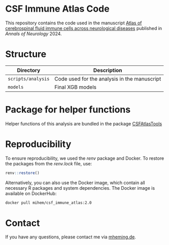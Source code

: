 # CSF Immune Atlas Code
This repository contains the code used in the manuscript
[Atlas of cerebrospinal fluid immune cells across neurological diseases](http://doi.org/10.1002/ana.27157)
published in *Annals of Neurology* 2024.

# Structure

| Directory            | Description |
| ---------            | -----------  |
| `scripts/analysis`   | Code used for the analysis in the manuscript |
| `models`             | Final XGB models |

# Package for helper functions
Helper functions of this analysis are bundled in the package [CSFAtlasTools](https://github.com/mihem/CSFAtlasTools)

# Reproducibility
To ensure reproducibility, we used the *renv* package and Docker. To restore the packages from the *renv.lock* file, use:

```R
renv::restore()
```
Alternatively, you can also use the Docker image, which contain all necessary R packages and system dependencies. The Docker image is available on DockerHub:

```bash
docker pull mihem/csf_immune_atlas:2.0
```


# Contact
If you have any questions, please contact me via [mheming.de](https://osmzhlab.uni-muenster.de/mheming/#contact).